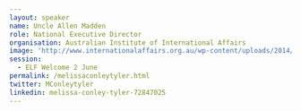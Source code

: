 ```yaml
---
layout: speaker
name: Uncle Allen Madden
role: National Executive Director
organisation: Australian Institute of International Affairs
image: 'http://www.internationalaffairs.org.au/wp-content/uploads/2014/01/Melissa-Conley-Tyler.png'
session:
  - ELF Welcome 2 June
permalink: /melissaconleytyler.html
twitter: MConleytyler
linkedin: melissa-conley-tyler-72847025
---
```

